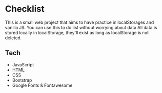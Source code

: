 # Checklist
This is a small web project that aims to have practice in localStorages and vanilla JS. 
You can use this to do list without worrying about data
All data is stored locally in localStorage, they'll exist as long as localStorage is not deleted.

## Tech
- JavaScript
- HTML
- CSS
- Bootstrap
- Google Fonts & Fontawesome
